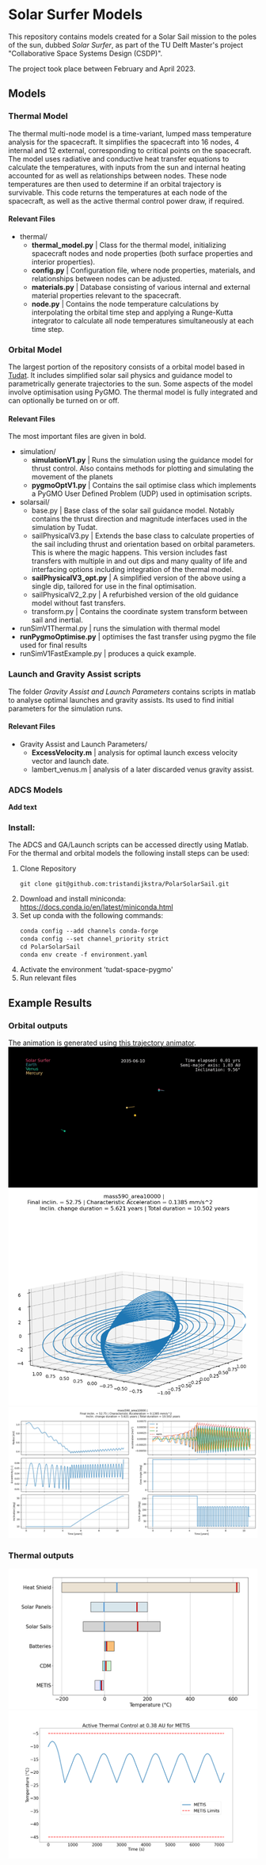 # Solar Surfer Models
This repository contains models created for a Solar Sail mission to the poles of the sun, dubbed *Solar Surfer*, as part of the TU Delft Master's project "Collaborative Space Systems Design (CSDP)".

The project took place between February and April 2023.
## Models
### Thermal Model
The thermal multi-node model is a time-variant, lumped mass temperature analysis for the spacecraft. It simplifies the spacecraft into 16 nodes, 4 internal and 12 external, corresponding to critical points on the spacecraft. The model uses radiative and conductive heat transfer equations to calculate the temperatures, with inputs from the sun and internal heating accounted for as well as relationships between nodes. These node temperatures are then used to determine if an orbital trajectory is survivable. This code returns the temperatures at each node of the spacecraft, as well as the active thermal control power draw, if required.
#### Relevant Files
- thermal/
  - **thermal_model.py** | Class for the thermal model, initializing spacecraft nodes and node properties (both surface properties and interior properties).
  - **config.py** | Configuration file, where node properties, materials, and relationships between nodes can be adjusted.
  - **materials.py** | Database consisting of various internal and external material properties relevant to the spacecraft.
  - **node.py** | Contains the node temperature calculations by interpolating the orbital time step and applying a Runge-Kutta integrator to calculate all node temperatures simultaneously at each time step.
### Orbital Model
The largest portion of the repository consists of a orbital model based in [Tudat](https://docs.tudat.space/en/latest/). It includes simplified solar sail physics and guidance model to parametrically generate trajectories to the sun. Some aspects of the model involve optimisation using PyGMO. The thermal model is fully integrated and can optionally be turned on or off.
#### Relevant Files
The most important files are given in bold.
- simulation/
  - **simulationV1.py** | Runs the simulation using the guidance model for thrust control. Also contains methods for plotting and simulating the movement of the planets
  - **pygmoOptV1.py** | Contains the sail optimise class which implements a PyGMO User Defined Problem (UDP) used in optimisation scripts.
- solarsail/
  - base.py | Base class of the solar sail guidance model. Notably contains the thrust direction and magnitude interfaces used in the simulation by Tudat.
  - sailPhysicalV3.py | Extends the base class to calculate properties of the sail including thrust and orientation based on orbital parameters. This is where the magic happens. This version includes fast transfers with multiple in and out dips and many quality of life and interfacing options including integration of the thermal model.
  - **sailPhysicalV3_opt.py** | A simplified version of the above using a single dip, tailored for use in the final optimisation.
  - sailPhysicalV2_2.py | A refurbished version of the old guidance model without fast transfers.
  - transform.py | Contains the coordinate system transform between sail and inertial.
- runSimV1Thermal.py | runs the simulation with thermal model
- **runPygmoOptimise.py** | optimises the fast transfer using pygmo the file used for final results
- runSimV1FastExample.py | produces a quick example.
### Launch and Gravity Assist scripts
The folder *Gravity Assist and Launch Parameters* contains scripts in matlab to analyse optimal launches and gravity assists. Its used to find initial parameters for the simulation runs.
#### Relevant Files
- Gravity Assist and Launch Parameters/
  - **ExcessVelocity.m** | analysis for optimal launch excess velocity vector and launch date.
  - lambert_venus.m | analysis of a later discarded venus gravity assist.
### ADCS Models
**Add text**
### Install:
The ADCS and GA/Launch scripts can be accessed directly using Matlab. For the thermal and orbital models the following install steps can be used:
1. Clone Repository
   ```
   git clone git@github.com:tristandijkstra/PolarSolarSail.git
   ```
2. Download and install miniconda: https://docs.conda.io/en/latest/miniconda.html
3. Set up conda with the following commands:
   ```
   conda config --add channels conda-forge
   conda config --set channel_priority strict
   cd PolarSolarSail
   conda env create -f environment.yaml
   ```
4. Activate the environment 'tudat-space-pygmo'
5. Run relevant files
## Example Results

### Orbital outputs
The animation is generated using [this trajectory animator](https://github.com/tristandijkstra/TrajectoryAnimator).
![Orbit animation](doc/anim.gif)
![orb](doc/orb.png)
![data](doc/data.png)

### Thermal outputs
![Node Temperatures](doc/box_plot_labelled.png)
![Active Control](doc/active_control.png)
